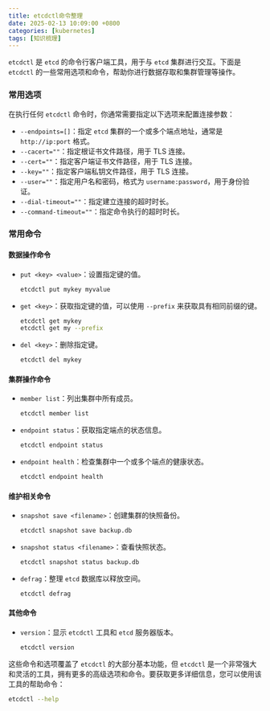 ```yaml
---
title: etcdctl命令整理
date: 2025-02-13 10:09:00 +0800
categories: [kubernetes]
tags: [知识梳理] 
---
```


`etcdctl` 是 `etcd` 的命令行客户端工具，用于与 `etcd` 集群进行交互。下面是 `etcdctl` 的一些常用选项和命令，帮助你进行数据存取和集群管理等操作。

### 常用选项

在执行任何 `etcdctl` 命令时，你通常需要指定以下选项来配置连接参数：

- `--endpoints=[]`：指定 `etcd` 集群的一个或多个端点地址，通常是 `http://ip:port` 格式。
- `--cacert=""`：指定根证书文件路径，用于 TLS 连接。
- `--cert=""`：指定客户端证书文件路径，用于 TLS 连接。
- `--key=""`：指定客户端私钥文件路径，用于 TLS 连接。
- `--user=""`：指定用户名和密码，格式为 `username:password`，用于身份验证。
- `--dial-timeout=""`：指定建立连接的超时时长。
- `--command-timeout=""`：指定命令执行的超时时长。

### 常用命令

#### 数据操作命令

- `put <key> <value>`：设置指定键的值。
  ```bash
  etcdctl put mykey myvalue
  ```

- `get <key>`：获取指定键的值，可以使用 `--prefix` 来获取具有相同前缀的键。
  ```bash
  etcdctl get mykey
  etcdctl get my --prefix
  ```

- `del <key>`：删除指定键。
  ```bash
  etcdctl del mykey
  ```

#### 集群操作命令

- `member list`：列出集群中所有成员。
  ```bash
  etcdctl member list
  ```

- `endpoint status`：获取指定端点的状态信息。
  ```bash
  etcdctl endpoint status
  ```

- `endpoint health`：检查集群中一个或多个端点的健康状态。
  ```bash
  etcdctl endpoint health
  ```

#### 维护相关命令

- `snapshot save <filename>`：创建集群的快照备份。
  ```bash
  etcdctl snapshot save backup.db
  ```

- `snapshot status <filename>`：查看快照状态。
  ```bash
  etcdctl snapshot status backup.db
  ```

- `defrag`：整理 `etcd` 数据库以释放空间。
  ```bash
  etcdctl defrag
  ```

#### 其他命令

- `version`：显示 `etcdctl` 工具和 `etcd` 服务器版本。
  ```bash
  etcdctl version
  ```

这些命令和选项覆盖了 `etcdctl` 的大部分基本功能，但 `etcdctl` 是一个非常强大和灵活的工具，拥有更多的高级选项和命令。要获取更多详细信息，您可以使用该工具的帮助命令：

```bash
etcdctl --help
```